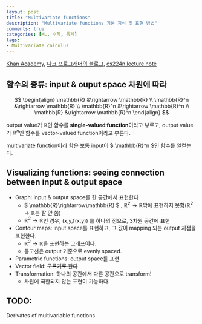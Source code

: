 ```yaml
---
layout: post
title: "Multivariate functions"
description: "Multivariate functions 기본 지식 및 표현 방법" 
comments: true
categories: [ML, 수학, 통계]
tags:
- Multivariate calculus
---
```




[Khan Academy](https://www.khanacademy.org/math/multivariable-calculus), [다크 프로그래머의 블로그](http://darkpgmr.tistory.com/132), [cs224n lecture note](https://web.stanford.edu/class/cs224n/readings/gradient-notes.pdf)



## 함수의 종류: input & ouput space 차원에 따라

$$
\begin{align}
\mathbb{R} &\rightarrow \mathbb{R} \\
\mathbb{R}^n &\rightarrow \mathbb{R} \\
\mathbb{R}^n &\rightarrow \mathbb{R}^n \\
\mathbb{R} &\rightarrow \mathbb{R}^n
\end{align}
$$

output value가 $\mathbb{R}$인 함수를 **single-valued function**이라고 부르고, output value가 $\mathbb{R}^n$인 함수를 vector-valued function이라고 부른다.

multivariate function이라 함은 보통 input이 $ \mathbb{R}^n $인 함수를 일컫는다.



## Visualizing functions: seeing connection between input & output space

- Graph: input & output space를 한 공간에서 표현한다
  - $ \mathbb{R}\rightarrow\mathbb{R} $ , $\mathbb{R}^2 \rightarrow \mathbb{R}$밖에 표현하지 못함($\mathbb{R}^2 \rightarrow \mathbb{R}$는 잘 안 씀)
  - $\mathbb{R}^2 \rightarrow \mathbb{R}$인 경우, (x,y,f(x,y)) 를 하나의 점으로, 3차원 공간에 표현
- Contour maps: input space를 표현하고, 그 값이 mapping 되는 output 지점을 표현한다.
  - $\mathbb{R}^2 \rightarrow \mathbb{R}$을 표현하는 그래프이다. 
  - 등고선은 output 기준으로 evenly spaced. 
- Parametric functions: output space를 표현
- Vector field: ~~모르기로 한다~~
- Transformation: 하나의 공간에서 다른 공간으로 transform!
  - 차원에 국한되지 않는 표현이 가능하다. 



## TODO:

Derivates of multivariable functions

















